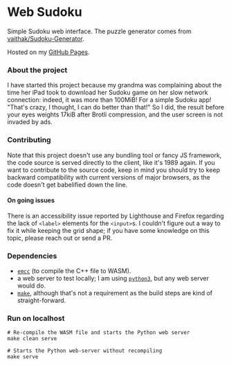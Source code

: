# Web Sudoku

Simple Sudoku web interface. The puzzle generator comes from
[vaithak/Sudoku-Generator](https://github.com/vaithak/Sudoku-Generator).

Hosted on my [GitHub Pages](https://aduh95.github.io/web-sudoku/).

### About the project

I have started this project because my grandma was complaining about the time
her iPad took to download her Sudoku game on her slow network connection:
indeed, it was more than 100MiB! For a simple Sudoku app! "That's crazy, I
thought, I can do better than that!" So I did, the result before your eyes
weights 17kiB after Brotli compression, and the user screen is not invaded by
ads.

### Contributing

Note that this project doesn't use any bundling tool or fancy JS framework, the
code source is served directly to the client, like it's 1989 again. If you want
to contribute to the source code, keep in mind you should try to keep backward
compatibility with current versions of major browsers, as the code doesn't get
babelified down the line.

#### On going issues

There is an accessibility issue reported by Lighthouse and Firefox regarding the
lack of `<label>` elements for the `<input>`s. I couldn't figure out a way to
fix it while keeping the grid shape; if you have some knowledge on this topic,
please reach out or send a PR.

### Dependencies

- [`emcc`](https://emscripten.org) (to compile the C++ file to WASM).
- a web server to test locally; I am using [`python3`](https://python.org), but
  any web server would do.
- [`make`](https://www.gnu.org/software/make/manual/make.html), although that's
  not a requirement as the build steps are kind of straight-forward.

### Run on localhost

```shell
# Re-compile the WASM file and starts the Python web server
make clean serve

# Starts the Python web-server without recompiling
make serve
```
